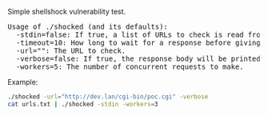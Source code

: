 Simple shellshock vulnerability test.

<pre>
Usage of ./shocked (and its defaults):
  -stdin=false: If true, a list of URLs to check is read from Stdin.
  -timeout=10: How long to wait for a response before giving up.
  -url="": The URL to check.
  -verbose=false: If true, the response body will be printed.
  -workers=5: The number of concurrent requests to make.
</pre>

Example:
```bash
./shocked -url="http://dev.lan/cgi-bin/poc.cgi" -verbose
cat urls.txt | ./shocked -stdin -workers=3
```
